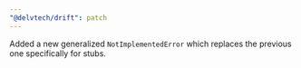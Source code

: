 ```yaml
---
"@delvtech/drift": patch
---
```


Added a new generalized `NotImplementedError` which replaces the previous one specifically for stubs.
